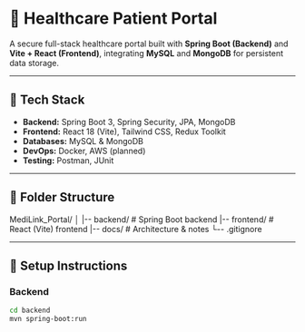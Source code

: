 # 🏥 Healthcare Patient Portal

A secure full-stack healthcare portal built with **Spring Boot (Backend)** and **Vite + React (Frontend)**, integrating **MySQL** and **MongoDB** for persistent data storage.

---

## 🚀 Tech Stack

- **Backend:** Spring Boot 3, Spring Security, JPA, MongoDB
- **Frontend:** React 18 (Vite), Tailwind CSS, Redux Toolkit
- **Databases:** MySQL & MongoDB
- **DevOps:** Docker, AWS (planned)
- **Testing:** Postman, JUnit

---

## 🧩 Folder Structure

MediLink_Portal/
│
|-- backend/ # Spring Boot backend
|-- frontend/ # React (Vite) frontend
|-- docs/ # Architecture & notes
└-- .gitignore

---

## 💾 Setup Instructions

### Backend

```bash
cd backend
mvn spring-boot:run
```
